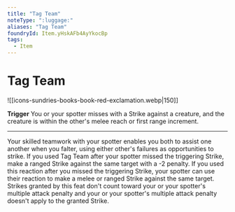 ```yaml
---
title: "Tag Team"
noteType: ":luggage:"
aliases: "Tag Team"
foundryId: Item.yHskAFb4AyYkocBp
tags:
  - Item
---
```


# Tag Team
![[icons-sundries-books-book-red-exclamation.webp|150]]

**Trigger** You or your spotter misses with a Strike against a creature, and the creature is within the other's melee reach or first range increment.

* * *

Your skilled teamwork with your spotter enables you both to assist one another when you falter, using either other's failures as opportunities to strike. If you used Tag Team after your spotter missed the triggering Strike, make a ranged Strike against the same target with a -2 penalty. If you used this reaction after you missed the triggering Strike, your spotter can use their reaction to make a melee or ranged Strike against the same target. Strikes granted by this feat don't count toward your or your spotter's multiple attack penalty and your or your spotter's multiple attack penalty doesn't apply to the granted Strike.
